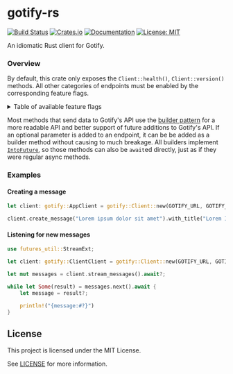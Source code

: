# gotify-rs

[![Build Status](https://github.com/d-k-bo/gotify-rs/workflows/CI/badge.svg)](https://github.com/d-k-bo/gotify-rs/actions?query=workflow%3ACI)
[![Crates.io](https://img.shields.io/crates/v/gotify)](https://lib.rs/crates/gotify)
[![Documentation](https://img.shields.io/docsrs/gotify)](https://docs.rs/gotify)
[![License: MIT](https://img.shields.io/crates/l/gotify)](LICENSE)

<!-- cargo-rdme start -->

An idiomatic Rust client for Gotify.

### Overview

By default, this crate only exposes the `Client::health()`,
`Client::version()` methods.
All other categories of endpoints must be enabled by the corresponding feature flags.

<details><summary>Table of available feature flags</summary>

| Feature flag | Enabled methods | Note |
| ------------ | --------------- | ---- |
| `app` | `Client::create_message()` | |
| `manage-applications` | `Client::get_applications()`, `Client::create_application()`, `Client::update_application()`, `Client::delete_application()`, `Client::delete_application_image()` | |
| `manage-clients` | `Client::get_clients()`, `Client::create_client()`, `Client::update_client()`, `Client::delete_client()` | |
| `manage-messages` | `Client::get_application_messages()`, `Client::delete_application_messages()`, `Client::get_messages()`, `Client::delete_messages()`, `Client::delete_message()` | doesn't include `Client::create_message()` and `Client::stream_messages()` |
| `manage-plugins` | `Client::get_plugins()`, `Client::get_plugin_config()`, `Client::update_plugin_config()`, `Client::disable_plugin()`, `Client::get_plugin_display()`, `Client::enable_plugin()` | |
| `manage-users` | `Client::get_current_user()`, `Client::update_current_user()`, `Client::get_users()`, `Client::get_user()`, `Client::update_user()`, `Client::delete_user()` | |
| `websocket` | `Client::stream_messages()` | enables additional dependencies (mainly [`tokio-tungstenite`](https://docs.rs/tokio-tungstenite)) |

</details>

Most methods that send data to Gotify's API use the
[builder pattern](https://rust-unofficial.github.io/patterns/patterns/creational/builder.html)
for a more readable API and better support of future additions to Gotify's API.
If an optional parameter is added to an endpoint, it can be be added
as a builder method without causing to much breakage.
All builders implement [`IntoFuture`](std::future::IntoFuture), so those
methods can also be `await`ed directly, just as if they were regular async methods.

### Examples

#### Creating a message

```rust
let client: gotify::AppClient = gotify::Client::new(GOTIFY_URL, GOTIFY_APP_TOKEN)?;

client.create_message("Lorem ipsum dolor sit amet").with_title("Lorem Ipsum").await?;
```

#### Listening for new messages

```rust
use futures_util::StreamExt;

let client: gotify::ClientClient = gotify::Client::new(GOTIFY_URL, GOTIFY_CLIENT_TOKEN)?;

let mut messages = client.stream_messages().await?;

while let Some(result) = messages.next().await {
    let message = result?;

    println!("{message:#?}")
}
```

<!-- cargo-rdme end -->

## License

This project is licensed under the MIT License.

See [LICENSE](LICENSE) for more information.

